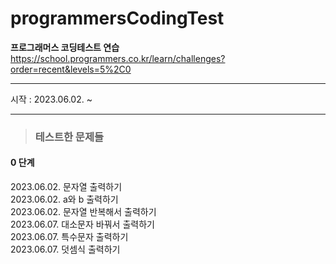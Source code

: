 # programmersCodingTest
**프로그래머스 코딩테스트 연습**   
https://school.programmers.co.kr/learn/challenges?order=recent&levels=5%2C0   

---
시작 : 2023.06.02. ~   

---
> ###  테스트한 문제들

#### 0 단계
2023.06.02. 문자열 출력하기   
2023.06.02. a와 b 출력하기   
2023.06.02. 문자열 반복해서 출력하기   
2023.06.07. 대소문자 바꿔서 출력하기   
2023.06.07. 특수문자 출력하기   
2023.06.07. 덧셈식 출력하기
